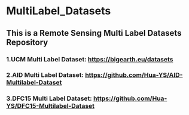 # MultiLabel_Datasets
## This is a Remote Sensing Multi Label Datasets Repository

### 1.UCM Multi Label Dataset: https://bigearth.eu/datasets
### 2.AID Multi Label Dataset: https://github.com/Hua-YS/AID-Multilabel-Dataset
### 3.DFC15 Multi Label Dataset: https://github.com/Hua-YS/DFC15-Multilabel-Dataset

